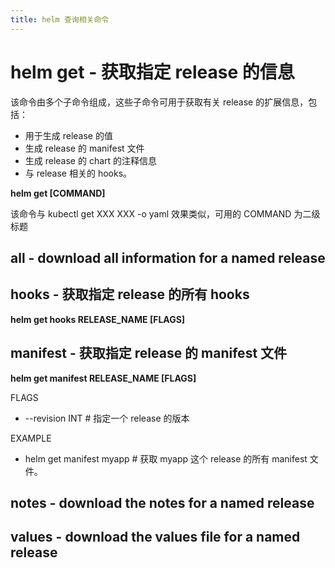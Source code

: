 ```yaml
---
title: helm 查询相关命令
---
```


# helm get - 获取指定 release 的信息

该命令由多个子命令组成，这些子命令可用于获取有关 release 的扩展信息，包括：

- 用于生成 release 的值
- 生成 release 的 manifest 文件
- 生成 release 的 chart 的注释信息
- 与 release 相关的 hooks。

**helm get \[COMMAND]**

该命令与 kubectl get XXX XXX -o yaml 效果类似，可用的 COMMAND 为二级标题

## all - download all information for a named release

## hooks - 获取指定 release 的所有 hooks

**helm get hooks RELEASE_NAME \[FLAGS]**

## manifest - 获取指定 release 的 manifest 文件

**helm get manifest RELEASE_NAME \[FLAGS]**

FLAGS

- --revision INT # 指定一个 release 的版本

EXAMPLE

- helm get manifest myapp # 获取 myapp 这个 release 的所有 manifest 文件。

## notes - download the notes for a named release

## values - download the values file for a named release
